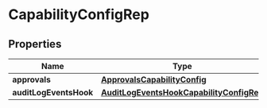 

# CapabilityConfigRep


## Properties

| Name | Type | Description | Notes |
|------------ | ------------- | ------------- | -------------|
|**approvals** | [**ApprovalsCapabilityConfig**](ApprovalsCapabilityConfig.md) |  |  [optional] |
|**auditLogEventsHook** | [**AuditLogEventsHookCapabilityConfigRep**](AuditLogEventsHookCapabilityConfigRep.md) |  |  [optional] |



